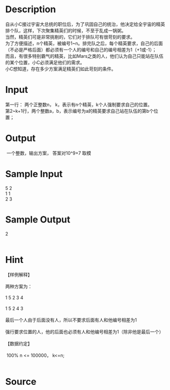 
# Description

<div class="content"><div>自从小C接过宇宙大总统的职位后，为了巩固自己的统治，他决定给全宇宙的精英排个队，这样，下次聚集精英们的时候，不至于乱成一锅粥。</div>
<div>当然，精英们可是非常挑剔的，它们对于排队可有很苛刻的要求。</div>
<div>为了方便描述，n个精英，被编号1~n。排完队之后，每个精英要求，自己的后面（不必是严格后面）都必须有一个人的编号和自己的编号相差为1（+1或-1）；</div>
<div>而且，有很多特别霸气的精英，比如Mars之类的人，他们认为自己只能站在队伍的某个位置，小C必须满足他们的需求。</div>
<div>小C想知道，存在多少方案满足精英们如此苛刻的条件。</div>
<p></p></div>

# Input

<div class="content"><div>第一行： 两个正整数n， k，表示有n个精英，k个人强制要求自己的位置。</div>
<div>第2~k+1行，两个整数a，b，表示编号为a的精英要求自己站在队伍的第b个位置；</div>
<p></p></div>

# Output

<div class="content"><div> 一个整数，输出方案， 答案对10^9+7 取模</div>
<p></p></div>

# Sample Input

<div class="content"><span class="sampledata">5 2<br/>
1 1<br/>
2 3</span></div>

# Sample Output

<div class="content"><span class="sampledata">2<br/>
<br/>
</span></div>

# Hint

<div class="content"><p></p><div>【样例解释】</div><br/>
<div>两种方案为：</div><br/>
<div>1 5 2 3 4</div><br/>
<div>1 5 2 4 3 </div><br/>
<div>最后一个人由于后面没有人，所以不要求后面有人和他编号相差为1</div><br/>
<div>强行要求位置的人，他的后面也必须有人和他编号相差为1（除非他是最后一个）</div><br/>
<div>【数据约定】</div><br/>
<div> 100% n &lt;= 100000， k&lt;=n;</div><br/>
<p></p><p></p></div>

# Source

<div class="content"><p><a href="problemset.php?search="></a></p></div>

